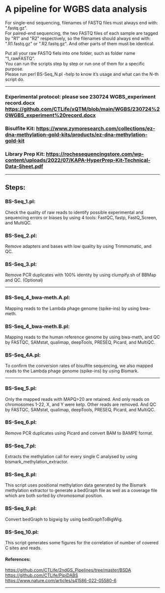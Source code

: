 # A pipeline for WGBS data analysis

For single-end sequencing, filenames of FASTQ files must always end with: ".fastq.gz".                           
For paired-end sequencing, the two FASTQ files of each sample are tagged by "R1" and "R2" respectively, so the filenames should always end with: ".R1.fastq.gz" or ".R2.fastq.gz". And other parts of them must be identical.                         

Put all your raw FASTQ fiels into one folder, such as folder name “1_rawFASTQ”.                  
You can run the scripts step by step or run one of them for a specific purpose.                 
Please run perl BS-Seq_N.pl -help to know it’s usage and what can the N-th script do.               

------------------------                     
                             
### Experimental protocol: please see 230724 WGBS_experiment record.docx  https://github.com/CTLife/xQTM/blob/main/WGBS/230724%20WGBS_experiment%20record.docx                                     
### Bisulfite Kit: https://www.zymoresearch.com/collections/ez-dna-methylation-gold-kits/products/ez-dna-methylation-gold-kit             
### Library Prep Kit: https://rochesequencingstore.com/wp-content/uploads/2022/07/KAPA-HyperPrep-Kit-Technical-Data-Sheet.pdf      

------------------------                     
                   
## Steps:                                      
       
### BS-Seq_1.pl:                     
Check the quality of raw reads to identify possible experimental and sequencing errors or biases by using 4 tools: FastQC, fastp, FastQ_Screen, and MultiQC.       
### BS-Seq_2.pl:             
Remove adapters and bases with low quality by using Trimmomatic, and QC.   
### BS-Seq_3.pl:                        
Remove PCR duplicates with 100% identity by using clumpify.sh of BBMap and QC. (Optional)   

------------------------           

### BS-Seq_4_bwa-meth.A.pl:       
Mapping reads to the Lambda phage genome (spike-ins) by using bwa-meth.       
### BS-Seq_4_bwa-meth.B.pl:                     
Mapping reads to the human reference genome by using bwa-meth, and QC by FASTQC, SAMstat, qualimap, deepTools, PRESEQ, Picard, and MultiQC.
### BS-Seq_4A.pl:                 
To confirm the conversion rates of bisulfite sequencing,  we also mapped reads to the Lambda phage genome (spike-ins) by using Bismark.

-------------------------                

### BS-Seq_5.pl:               
Only the mapped reads with MAPQ>20 are retained. And only reads on chromosomes 1-22, X, and Y were ketp. Other reads are removed. And QC by FASTQC, SAMstat, qualimap, deepTools, PRESEQ, Picard, and MultiQC.          
### BS-Seq_6.pl:                   
Remove PCR duplicates using Picard and convert BAM to BAMPE format.               
### BS-Seq_7.pl:                        
Extracts the methylation call for every single C analysed by using bismark_methylation_extractor.                
### BS-Seq_8.pl:             
This script uses positional methylation data generated by the Bismark methylation extractor to generate a bedGraph file as well as a coverage file which are both sorted by chromosomal position.          
### BS-Seq_9.pl:           
Convert bedGraph to bigwig by using bedGraphToBigWig.                 
### BS-Seq_10.pl:                  
This script generates some figures for the correlation of number of covered C sites and reads.    

#### References:        
https://github.com/CTLife/2ndGS_Pipelines/tree/master/BSDA          
https://github.com/CTLife/PipiDABS          
https://www.nature.com/articles/s41586-022-05580-6       
                    
--------------------------------------------------------                  
